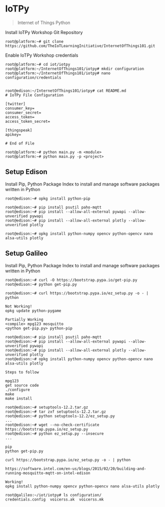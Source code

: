 IoTPy
==

> Internet of Things Python

Install IoTPy Workshop Git Repository

    root@platform:~# git clone https://github.com/TheIoTLearningInitiative/InternetOfThings101.git
    
Enable IoTPy Workshop credentials

    root@platform:~# cd iot/iotpy
    root@platform:~/InternetOfThings101/iotpy# mkdir configuration
    root@platform:~/InternetOfThings101/iotpy# nano configuration/credentials
    
    
    root@edison:~/InternetOfThings101/iotpy# cat README.md                          
    # IoTPy File Configuration                                                      
    
    [twitter]
    consumer_key=
    consumer_secret=
    access_token=
    access_token_secret=
    
    [thingspeak]
    apikey=
    
    # End of File

    root@platform:~# python main.py -m <module>
    root@platform:~# python main.py -p <project>

## Setup Edison

Install Pip, Python Package Index to install and manage software packages written in Python

    root@edison:~# opkg install python-pip
    
    root@edison:~# pip install psutil paho-mqtt
    root@edison:~# pip install --allow-all-external pywapi --allow-unverified pywapi
    root@edison:~# pip install --allow-all-external plotly --allow-unverified plotly
    
    root@edison:~# opkg install python-numpy opencv python-opencv nano alsa-utils plotly

## Setup Galileo

Install Pip, Python Package Index to install and manage software packages written in Python

    root@edison:~# curl -O https://bootstrap.pypa.io/get-pip.py
    root@edison:~# python get-pip.py
    
    root@edison:~# curl https://bootstrap.pypa.io/ez_setup.py -o - | python
    
    Not Working!
    opkg update python-pygame
    
    Partially Working
    <compile> mpg123 mosquitto
    <python get-pip.py> python-pip
    
    root@edison:~# pip install psutil paho-mqtt
    root@edison:~# pip install --allow-all-external pywapi --allow-unverified pywapi
    root@edison:~# pip install --allow-all-external plotly --allow-unverified plotly
    root@edison:~# opkg install python-numpy opencv python-opencv nano alsa-utils plotly

    Steps to follow

    mpg123
    get source code
    ./configure
    make
    make install
    
    root@edison:~# setuptools-12.2.tar.gz
    root@edison:~# tar zxf setuptools-12.2.tar.gz
    root@edison:~# python setuptools-12.2/ez_setup.py
    ...
    root@edison:~# wget --no-check-certificate https://bootstrap.pypa.io/ez_setup.py
    root@edison:~# python ez_setup.py --insecure
    ...

    pip
    python get-pip.py
    
    curl https://bootstrap.pypa.io/ez_setup.py -o - | python
    
    https://software.intel.com/en-us/blogs/2015/02/20/building-and-running-mosquitto-mqtt-on-intel-edison
    
    Working!
    opkg install python-numpy opencv python-opencv nano alsa-utils plotly

    root@galileo:~/iot/iotpy# ls configuration/
    credentials.config  voicerss.ak  voicerss.mk
